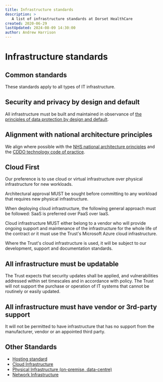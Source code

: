 ```yaml
---
title: Infrastructure standards
description: >
   A list of infrastructure standards at Dorset HealthCare
created: 2020-06-29
lastUpdated: 2024-08-09 14:30:00
author: Andrew Harrison
---
```


# Infrastructure standards

## Common standards

These standards apply to all types of IT infrastructure.

## Security and privacy by design and default

All infrastructure must be built and maintained in observance of [the principles of data protection by design and default](https://ico.org.uk/for-organisations/uk-gdpr-guidance-and-resources/accountability-and-governance/guide-to-accountability-and-governance/accountability-and-governance/data-protection-by-design-and-default/).

## Alignment with national architecture principles

We align where possible with the [NHS national architecture principles](https://digital.nhs.uk/developer/architecture/principles) and the [CDDO technology code of practice](https://www.gov.uk/guidance/the-technology-code-of-practice).

## Cloud First

Our preference is to use cloud or virtual infrastructure over physical infrastructure for new workloads.

Architectural approval MUST be sought before committing to any workload that requires new physical infrastructure.

When deploying cloud infrastructure, the following general approach must be followed: SaaS is preferred over PaaS over IaaS.

Cloud infrastructure MUST either belong to a vendor who will provide ongoing support and maintenance of the infrastructure for the whole life of the contract
_or_ it must use the Trust's Microsoft Azure cloud infrastructure.

Where the Trust's cloud infrastructure is used, it will be subject to our development, support and documentation standards.

## All infrastructure must be updatable

The Trust expects that security updates shall be applied, and vulnerabilities addressed within set timescales and in accordance with policy. The Trust will not support the purchase or operation of IT systems that cannot be routinely or easily updated.

## All infrastructure must have vendor or 3rd-party support

It will not be permitted to have infrastructure that has no support from the manufacturer, vendor or an appointed third party.

## Other Standards

* [Hosting standard](infrastructure/hosting/readme)
* [Cloud Infrastructure](infrastructure/cloud/readme)
* [Physical Infrastructure (on-premise, data-centre)](infrastructure/physical/readme)
* [Network Infrastructure](infrastructure/networks)
